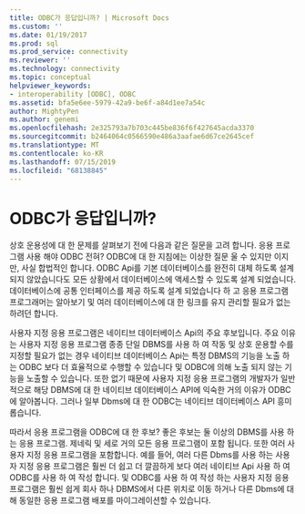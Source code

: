 ```yaml
---
title: ODBC가 응답입니까? | Microsoft Docs
ms.custom: ''
ms.date: 01/19/2017
ms.prod: sql
ms.prod_service: connectivity
ms.reviewer: ''
ms.technology: connectivity
ms.topic: conceptual
helpviewer_keywords:
- interoperability [ODBC], ODBC
ms.assetid: bfa5e6ee-5979-42a9-be6f-a84d1ee7a54c
author: MightyPen
ms.author: genemi
ms.openlocfilehash: 2e325793a7b703c445be836f6f427645acda3370
ms.sourcegitcommit: b2464064c0566590e486a3aafae6d67ce2645cef
ms.translationtype: MT
ms.contentlocale: ko-KR
ms.lasthandoff: 07/15/2019
ms.locfileid: "68138845"
---
```

# <a name="is-odbc-the-answer"></a>ODBC가 응답입니까?
상호 운용성에 대 한 문제를 살펴보기 전에 다음과 같은 질문을 고려 합니다. 응용 프로그램 사용 해야 ODBC 전혀? ODBC에 대 한 지침에는 이상한 질문 울 수 있지만 이지만, 사실 합법적인 합니다. ODBC Api를 기본 데이터베이스를 완전히 대체 하도록 설계 되지 않았습니다도 모든 상황에서 데이터베이스에 액세스할 수 있도록 설계 되었습니다. 데이터베이스에 공통 인터페이스를 제공 하도록 설계 되었습니다 하 고 응용 프로그램 프로그래머는 알아보기 및 여러 데이터베이스에 대 한 링크를 유지 관리할 필요가 없는 하려던 합니다.  
  
 사용자 지정 응용 프로그램은 네이티브 데이터베이스 Api의 주요 후보입니다. 주요 이유는 사용자 지정 응용 프로그램 종종 단일 DBMS를 사용 하 여 작동 및 상호 운용할 수를 지정할 필요가 없는 경우 네이티브 데이터베이스 Api는 특정 DBMS의 기능을 노출 하는 ODBC 보다 더 효율적으로 수행할 수 있습니다 및 ODBC에 의해 노출 되지 않는 기능을 노출할 수 있습니다. 또한 없기 때문에 사용자 지정 응용 프로그램의 개발자가 일반적으로 해당 DBMS에 대 한 네이티브 데이터베이스 API에 익숙한 거의 이유가 ODBC에 알아봅니다. 그러나 일부 Dbms에 대 한 ODBC는 네이티브 데이터베이스 API 흥미롭습니다.  
  
 따라서 응용 프로그램을 ODBC에 대 한 후보? 좋은 후보는 둘 이상의 DBMS를 사용 하는 응용 프로그램. 제네릭 및 세로 거의 모든 응용 프로그램이 포함 됩니다. 또한 여러 사용자 지정 응용 프로그램을 포함합니다. 예를 들어, 여러 다른 Dbms를 사용 하는 사용자 지정 응용 프로그램은 훨씬 더 쉽고 더 깔끔하게 보다 여러 네이티브 Api 사용 하 여 ODBC를 사용 하 여 작성 합니다. 및 ODBC를 사용 하 여 작성 하는 사용자 지정 응용 프로그램은 훨씬 쉽게 회사 하나 DBMS에서 다른 위치로 이동 하거나 다른 Dbms에 대해 동일한 응용 프로그램 배포를 마이그레이션할 수 있습니다.
